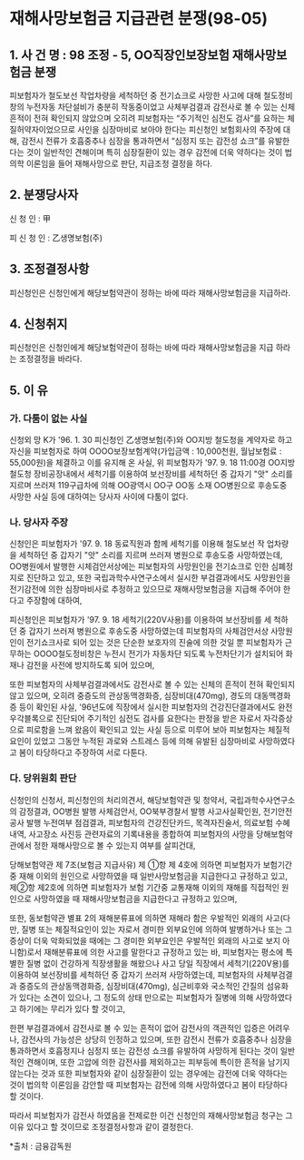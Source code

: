 # 재해사망보험금 지급관련 분쟁(98-05)

## 1. 사 건 명 : 98 조정 - 5, OO직장인보장보험 재해사망보험금 분쟁

피보험자가 철도보선 작업차량을 세척하던 중 전기쇼크로 사망한 사고에 대해 철도정비창의 누전자동 차단설비가 충분히 작동중이었고 사체부검결과 감전사로 볼 수 있는 신체흔적이 전혀 확인되지 않았으며 오히려 피보험자는 “주기적인 심전도 검사”를 요하는 체질허약자이었으므로 사인을 심장마비로 보아야 한다는 피신청인 보험회사의 주장에 대해, 감전시 전류가 호흡중추나 심장을 통과하면서 “심정지 또는 감전성 쇼크”를 유발한다는 것이 일반적인 견해이며 특히 심장질환이 있는 경우 감전에 더욱 약하다는 것이 법의학 이론임을 들어 재해사망으로 판단, 지급조정 결정을 하다.

## 2. 분쟁당사자

신   청  인  :  甲

피 신 청 인  :  乙생명보험(주)

## 3. 조정결정사항

피신청인은 신청인에게 해당보험약관이 정하는 바에 따라 재해사망보험금을 지급하라.

## 4. 신청취지

피신청인은 신청인에게 해당보험약관이 정하는 바에 따라 재해사망보험금을 지급 하라는 조정결정을 바라다.

## 5. 이     유

### 가. 다툼이 없는 사실

신청외 망 K가 '96. 1. 30 피신청인 乙생명보험(주)와 OO지방 철도청을 계약자로 하고 자신을 피보험자로 하여 OOOO보장보험계약(가입금액 : 10,000천원, 월납보험료 : 55,000원)을 체결하고 이를 유지해 온 사실, 위 피보험자가 '97. 9. 18 11:00경 OO지방철도청 장비공장내에서 세척기를 이용하여 보선장비를 세척하던 중 갑자기 "앗" 소리를 지르며 쓰러져 119구급차에 의해 OO광역시 OO구 OO동 소재 OO병원으로 후송도중 사망한 사실 등에 대하여는 당사자 사이에 다툼이 없다.



### 나. 당사자 주장

신청인은 피보험자가 '97. 9. 18 동료직원과 함께 세척기를 이용해 철도보선 작   업차량을 세척하던 중 갑자기 "앗" 소리를 지르며 쓰러져 병원으로 후송도중 사망하였는데, OO병원에서 발행한 시체검안서상에는 피보험자의 사망원인을 전기쇼크로 인한 심폐정지로 진단하고 있고, 또한 국립과학수사연구소에서 실시한 부검결과에서도 사망원인을 전기감전에 의한 심장마비사로 추정하고 있으므로 재해사망보험금을 지급해 주어야 한다고 주장함에 대하여, 

피신청인은 피보험자가 '97. 9. 18 세척기(220V사용)를 이용하여 보선장비를 세   척하던 중 갑자기 쓰러져 병원으로 후송도중 사망하였는데 피보험자의 사체검안서상 사망원인이 전기쇼크사로 되어 있는 것은 단순한 보호자의 진술에 의한 것일 뿐 피보험자가 근무하는 OOOO철도정비창은 누전시 전기가 자동차단 되도록 누전차단기가 설치되어 화재나 감전을 사전에 방지하도록 되어 있으며,

또한 피보험자의 사체부검결과에서도 감전사로 볼 수 있는 신체의 흔적이 전혀 확인되지 않고 있으며, 오히려 중증도의 관상동맥경화증, 심장비대(470mg), 경도의 대동맥경화증 등이 확인된 사실, '96년도에 직장에서 실시한 피보험자의 건강진단결과에서도 완전우각블록으로 진단되어 주기적인 심전도 검사를 요한다는 판정을 받은 자로서 자각증상으로 피로함을 느껴 왔음이 확인되고 있는 사실 등으로 미루어 보아 피보험자는 체질적요인이 있었고 그동안 누적된 과로와 스트레스 등에 의해 유발된 심장마비로 사망하였다고 봄이 타당하다고 주장하여 서로 다툰다.



### 다. 당위원회 판단

신청인의 신청서, 피신청인의 처리의견서, 해당보험약관 및 청약서, 국립과학수사연구소의 감정결과, OO병원 발행 사체검안서, OO북부경찰서 발행 사고사실확인원, 전기안전공사 발행 누전여부 점검결과, 피보험자의 건강진단카드, 목격자진술서, 의료보험 수혜내역, 사고장소 사진등 관련자료의 기록내용을 종합하여 피보험자의 사망을 당해보험약관에서 정한 재해사망으로 볼 수 있는지 여부를 살피건대,
   
당해보험약관 제 7조(보험금 지급사유) 제 ①항 제 4호에 의하면 피보험자가 보험기간중 재해 이외의 원인으로 사망하였을 때 일반사망보험금을 지급한다고 규정하고 있고, 제②항 제2호에 의하면 피보험자가 보험 기간중 교통재해 이외의 재해를 직접적인 원인으로 사망하였을 때 재해사망보험금을 지급한다고 규정하고 있으며,

또한, 동보험약관 별표 2의 재해분류표에 의하면 재해라 함은 우발적인 외래의 사고(다만, 질병 또는 체질적요인이 있는 자로서 경미한 외부요인에 의하여 발병하거나 또는 그 증상이 더욱 악화되었을 때에는 그 경미한 외부요인은 우발적인 외래의 사고로 보지 아니함)로서 재해분류표에 의한 사고를 말한다고 규정하고 있는 바,  피보험자는 평소에 특별한 질병 없이 건강하게 직장생활을 해왔으나 사고 당일 직장에서 세척기(220V용)를 이용하여 보선장비를 세척하던 중 갑자기 쓰러져 사망하였는데, 피보험자의 사체부검결과 중증도의 관상동맥경화증, 심장비대(470mg), 심근비후와 국소적인 간질의 섬유화가 있다는 소견이 있으나, 그 정도의 상태 만으로는 피보험자가 질병에 의해 사망하였다고 하기에는 무리가 있다 할 것이고,

한편 부검결과에서 감전사로 볼 수 있는 흔적이 없어 감전사의 객관적인 입증은 어려우나, 감전사의 가능성은 상당히 인정하고 있으며, 또한 감전시 전류가 호흡중추나 심장을 통과하면서 호흡정지나 심정지 또는 감전성 쇼크를  유발하여 사망하게 된다는 것이 일반적인 견해이며, 또한 고압에 의한 감전사를 제외하고는 피부등에 특이한 흔적을 남기지 않는다는 것과 또한 피보험자와 같이 심장질환이 있는 경우에는 감전에 더욱 약하다는 것이 법의학 이론임을 감안할 때 피보험자는 감전에 의해 사망하였다고 봄이 타당하다 할 것이다.

따라서 피보험자가 감전사 하였음을 전제로한 이건 신청인의 재해사망보험금 청구는 그 이유 있다고 할 것이므로 조정결정사항과 같이 결정한다.

*출처 : 금융감독원
